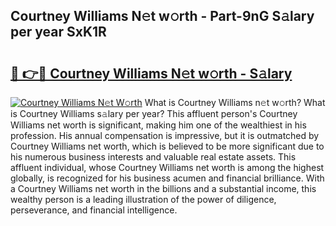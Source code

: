 ## Courtney Williams N𝚎t w𝚘rth - Part-9nG S𝚊lary per year SxK1R

# <h2><a href="http://gc4xex.nevu.top/?p=Courtney+Williams">🔗 👉🔴 Courtney Williams N𝚎t w𝚘rth - S𝚊lary</a></h2>

[![Courtney Williams N𝚎t W𝚘rth](https://i.imgur.com/Oavwk0R.jpeg)](http://gc4xex.nevu.top/?p=Courtney+Williams)
What is Courtney Williams n𝚎t w𝚘rth? What is Courtney Williams s𝚊lary per year?
This affluent person's Courtney Williams net worth is significant, making him one of the wealthiest in his profession. His annual compensation is impressive, but it is outmatched by Courtney Williams net worth, which is believed to be more significant due to his numerous business interests and valuable real estate assets. This affluent individual, whose Courtney Williams net worth is among the highest globally, is recognized for his business acumen and financial brilliance. With a Courtney Williams net worth in the billions and a substantial income, this wealthy person is a leading illustration of the power of diligence, perseverance, and financial intelligence.
